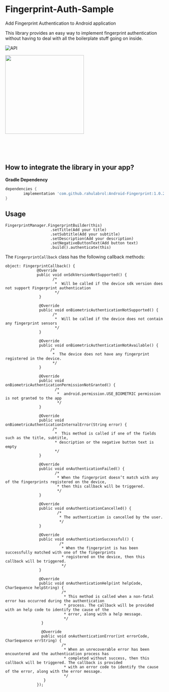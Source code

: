 # Fingerprint-Auth-Sample
Add Fingerprint Authentication to Android application</br>

This library provides an easy way to implement fingerprint authentication without having to deal with all the boilerplate stuff going on inside.

<img src="https://img.shields.io/badge/API-23%2B-blue.svg?style=flat" style="max-width:100%;" alt="API" data-canonical-src="https://img.shields.io/badge/API-23%2B-blue.svg?style=flat" style="max-width:100%;">


<p><a href="https://github.com/anitaa1990/Biometric-Auth-Sample/blob/master/media/1.png" target="_blank"><img src="https://github.com/anitaa1990/Biometric-Auth-Sample/blob/master/media/1.png" width="250" style="max-width:100%;"></a></p>
</br></br></br>



<h2>How to integrate the library in your app?</h2>
<b>Gradle Dependency</b></br>

```gradle
dependencies {
        implementation 'com.github.rahulabrol:Android-Fingerprint:1.0.2'
}
```

<h2>Usage</h2>

```
FingerprintManager.FingerprintBuilder(this)
                    .setTitle(Add your title)
                    .setSubtitle(Add your subtitle)
                    .setDescription(Add your description)
                    .setNegativeButtonText(Add button text)
                    .build().authenticate(this)
```

The ```FingerprintCallback``` class has the following callback methods:

```
object: FingerprintCallback() {
              @Override
              public void onSdkVersionNotSupported() {
                     /*
                      *  Will be called if the device sdk version does not support Fingerprint authentication
                      */
               }

               @Override
               public void onBiometricAuthenticationNotSupported() {
                     /*
                      *  Will be called if the device does not contain any fingerprint sensors
                      */
               }

               @Override
               public void onBiometricAuthenticationNotAvailable() {
                    /*
                     *  The device does not have any fingerprint registered in the device.
                     */
               }

               @Override
               public void onBiometricAuthenticationPermissionNotGranted() {
                      /*
                       *  android.permission.USE_BIOMETRIC permission is not granted to the app
                       */
               }

               @Override
               public void onBiometricAuthenticationInternalError(String error) {
                     /*
                      *  This method is called if one of the fields such as the title, subtitle,
                      * description or the negative button text is empty
                      */
               }

               @Override
               public void onAuthenticationFailed() {
                      /*
                       * When the fingerprint doesn’t match with any of the fingerprints registered on the device,
                       * then this callback will be triggered.
                       */
               }

               @Override
               public void onAuthenticationCancelled() {
                       /*
                        * The authentication is cancelled by the user.
                        */
               }

               @Override
               public void onAuthenticationSuccessful() {
                        /*
                         * When the fingerprint is has been successfully matched with one of the fingerprints
                         * registered on the device, then this callback will be triggered.
                         */
               }

               @Override
               public void onAuthenticationHelp(int helpCode, CharSequence helpString) {
                         /*
                          * This method is called when a non-fatal error has occurred during the authentication
                          * process. The callback will be provided with an help code to identify the cause of the
                          * error, along with a help message.
                          */
                }

                @Override
                public void onAuthenticationError(int errorCode, CharSequence errString) {
                         /*
                          * When an unrecoverable error has been encountered and the authentication process has
                          * completed without success, then this callback will be triggered. The callback is provided
                          * with an error code to identify the cause of the error, along with the error message.
                          */
                 }
              });

```


